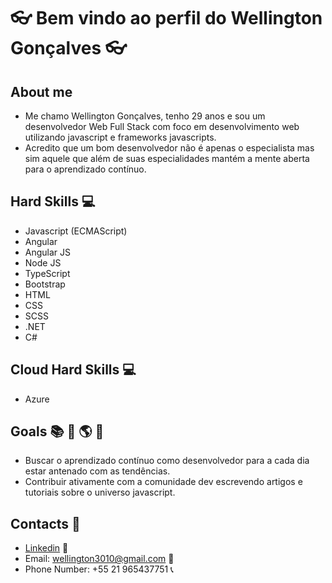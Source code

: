 # :eyeglasses: Bem vindo ao perfil do **Wellington Gonçalves** :eyeglasses:

## About me
- Me chamo Wellington Gonçalves, tenho 29 anos e sou um desenvolvedor Web Full Stack com foco em desenvolvimento web utilizando javascript e frameworks javascripts.
- Acredito que um bom desenvolvedor não é apenas o especialista mas sim aquele que além de suas especialidades mantém a mente aberta para o aprendizado contínuo. 

## Hard Skills :computer:
- Javascript (ECMAScript)
- Angular
- Angular JS
- Node JS
- TypeScript
- Bootstrap
- HTML
- CSS
- SCSS
- .NET
- C#

## Cloud Hard Skills :computer:
- Azure

## Goals :books: :dart: :earth_americas: :rocket:

- Buscar o aprendizado contínuo como desenvolvedor para a cada dia estar antenado com as tendências.
- Contribuir ativamente com a comunidade dev escrevendo artigos e tutoriais sobre o universo javascript.

## Contacts :iphone:

- [Linkedin](https://www.linkedin.com/in/wellington-gon%C3%A7alves-da-silva-072bb77a/) :briefcase:
- Email: wellington3010@gmail.com :e-mail:
- Phone Number: +55 21 965437751 :telephone_receiver:
